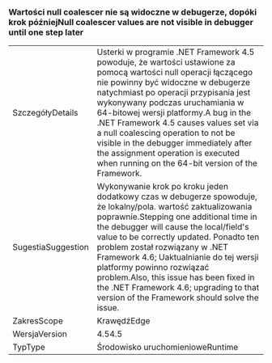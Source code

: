 ### <a name="null-coalescer-values-are-not-visible-in-debugger-until-one-step-later"></a><span data-ttu-id="b5d59-101">Wartości null coalescer nie są widoczne w debugerze, dopóki krok później</span><span class="sxs-lookup"><span data-stu-id="b5d59-101">Null coalescer values are not visible in debugger until one step later</span></span>

|   |   |
|---|---|
|<span data-ttu-id="b5d59-102">Szczegóły</span><span class="sxs-lookup"><span data-stu-id="b5d59-102">Details</span></span>|<span data-ttu-id="b5d59-103">Usterki w programie .NET Framework 4.5 powoduje, że wartości ustawione za pomocą wartości null operacji łączącego nie powinny być widoczne w debugerze natychmiast po operacji przypisania jest wykonywany podczas uruchamiania w 64-bitowej wersji platformy.</span><span class="sxs-lookup"><span data-stu-id="b5d59-103">A bug in the .NET Framework 4.5 causes values set via a null coalescing operation to not be visible in the debugger immediately after the assignment operation is executed when running on the 64-bit version of the Framework.</span></span>|
|<span data-ttu-id="b5d59-104">Sugestia</span><span class="sxs-lookup"><span data-stu-id="b5d59-104">Suggestion</span></span>|<span data-ttu-id="b5d59-105">Wykonywanie krok po kroku jeden dodatkowy czas w debugerze spowoduje, że lokalny/pola. wartość zaktualizowania poprawnie.</span><span class="sxs-lookup"><span data-stu-id="b5d59-105">Stepping one additional time in the debugger will cause the local/field's value to be correctly updated.</span></span> <span data-ttu-id="b5d59-106">Ponadto ten problem został rozwiązany w .NET Framework 4.6; Uaktualnianie do tej wersji platformy powinno rozwiązać problem.</span><span class="sxs-lookup"><span data-stu-id="b5d59-106">Also, this issue has been fixed in the .NET Framework 4.6; upgrading to that version of the Framework should solve the issue.</span></span>|
|<span data-ttu-id="b5d59-107">Zakres</span><span class="sxs-lookup"><span data-stu-id="b5d59-107">Scope</span></span>|<span data-ttu-id="b5d59-108">Krawędź</span><span class="sxs-lookup"><span data-stu-id="b5d59-108">Edge</span></span>|
|<span data-ttu-id="b5d59-109">Wersja</span><span class="sxs-lookup"><span data-stu-id="b5d59-109">Version</span></span>|<span data-ttu-id="b5d59-110">4.5</span><span class="sxs-lookup"><span data-stu-id="b5d59-110">4.5</span></span>|
|<span data-ttu-id="b5d59-111">Typ</span><span class="sxs-lookup"><span data-stu-id="b5d59-111">Type</span></span>|<span data-ttu-id="b5d59-112">Środowisko uruchomieniowe</span><span class="sxs-lookup"><span data-stu-id="b5d59-112">Runtime</span></span>|

